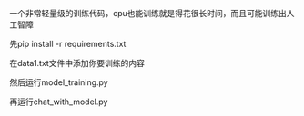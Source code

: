 一个非常轻量级的训练代码，cpu也能训练就是得花很长时间，而且可能训练出人工智障

先pip install -r requirements.txt

在data1.txt文件中添加你要训练的内容

然后运行model_training.py

再运行chat_with_model.py
